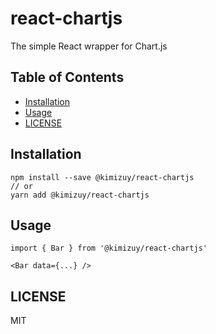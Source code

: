 # react-chartjs

The simple React wrapper for Chart.js

## Table of Contents

- [Installation](#installation)
- [Usage](#usage)
- [LICENSE](#license)

## Installation

```
npm install --save @kimizuy/react-chartjs
// or
yarn add @kimizuy/react-chartjs
```

## Usage

```
import { Bar } from '@kimizuy/react-chartjs'

<Bar data={...} />
```

## LICENSE

MIT
